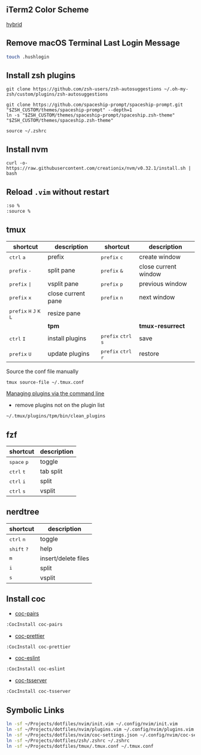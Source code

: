 ## iTerm2 Color Scheme
[hybrid](https://github.com/mbadolato/iTerm2-Color-Schemes/blob/master/schemes/Hybrid.itermcolors)

## Remove macOS Terminal Last Login Message
```zsh
touch .hushlogin
```

## Install zsh plugins
```
git clone https://github.com/zsh-users/zsh-autosuggestions ~/.oh-my-zsh/custom/plugins/zsh-autosuggestions

git clone https://github.com/spaceship-prompt/spaceship-prompt.git "$ZSH_CUSTOM/themes/spaceship-prompt" --depth=1
ln -s "$ZSH_CUSTOM/themes/spaceship-prompt/spaceship.zsh-theme" "$ZSH_CUSTOM/themes/spaceship.zsh-theme"

source ~/.zshrc
```

## Install nvm
```
curl -o- https://raw.githubusercontent.com/creationix/nvm/v0.32.1/install.sh | bash
```

## Reload `.vim` without restart
```zsh
:so %
:source %
```

## tmux
| shortcut | description | shortcut | description |
|----------|-------------|----------|-------------|
| <kbd>ctrl</kbd> <kbd>a</kbd> | prefix | <kbd>prefix</kbd> <kbd>c</kbd> | create window |
| <kbd>prefix</kbd> <kbd>-</kbd> | split pane  | <kbd>prefix</kbd> <kbd>&</kbd> | close current window |
| <kbd>prefix</kbd> <kbd>\|</kbd> </kbd> | vsplit pane | <kbd>prefix</kbd> <kbd>p</kbd> | previous window | 
| <kbd>prefix</kbd> <kbd>x</kbd> | close current pane | <kbd>prefix</kbd> <kbd>n</kbd> | next window | 
| <kbd>prefix</kbd> <kbd>H</kbd> <kbd>J</kbd> <kbd>K</kbd> <kbd>L</kbd> | resize pane | | | 
| | **tpm** | | **tmux-resurrect** | 
| <kbd>ctrl</kbd> <kbd>I</kbd> | install plugins | <kbd>prefix</kbd> <kbd>ctrl</kbd> <kbd>s</kbd> | save | 
| <kbd>prefix</kbd> <kbd>U</kbd> | update plugins  | <kbd>prefix</kbd> <kbd>ctrl</kbd> <kbd>r</kbd> | restore  | 

Source the conf file manually 
```zsh
tmux source-file ~/.tmux.conf
```

[Managing plugins via the command line](https://github.com/tmux-plugins/tpm/blob/master/docs/managing_plugins_via_cmd_line.md)
* remove plugins not on the plugin list
```zsh
~/.tmux/plugins/tpm/bin/clean_plugins
```
## fzf
| shortcut | description |
|----------|-------------|
| <kbd>space</kbd> <kbd>p</kbd> | toggle |
| <kbd>ctrl</kbd> <kbd>t</kbd> | tab split |
| <kbd>ctrl</kbd> <kbd>i</kbd> | split |
| <kbd>ctrl</kbd> <kbd>s</kbd> | vsplit |
## nerdtree 
| shortcut | description |
|----------|-------------|
| <kbd>ctrl</kbd> <kbd>n</kbd> | toggle |
| <kbd>shift</kbd> <kbd>?</kbd> | help |
| <kbd>m</kbd> | insert/delete files |
| <kbd>i</kbd> | split |
| <kbd>s</kbd> | vsplit |
## Install coc
* [coc-pairs](https://github.com/neoclide/coc-pairs)
```zsh
:CocInstall coc-pairs
```
* [coc-prettier](https://github.com/neoclide/coc-prettier)
```zsh
:CocInstall coc-prettier
```
* [coc-eslint](https://github.com/neoclide/coc-eslint)
```zsh
:CocInstall coc-eslint
```
* [coc-tsserver](https://github.com/neoclide/coc-tsserver)
```zsh
:CocInstall coc-tsserver
```

## Symbolic Links
```zsh
ln -sf ~/Projects/dotfiles/nvim/init.vim ~/.config/nvim/init.vim
ln -sf ~/Projects/dotfiles/nvim/plugins.vim ~/.config/nvim/plugins.vim
ln -sf ~/Projects/dotfiles/nvim/coc-settings.json ~/.config/nvim/coc-settings.json
ln -sf ~/Projects/dotfiles/zsh/.zshrc ~/.zshrc
ln -sf ~/Projects/dotfiles/tmux/.tmux.conf ~/.tmux.conf
```
